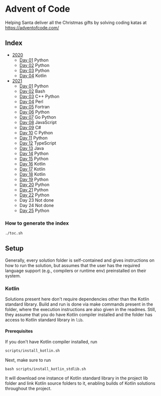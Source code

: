 # Advent of Code

Helping Santa deliver all the Christmas gifts by solving coding katas at https://adventofcode.com/

## Index

- [2020](https://adventofcode.com/2020)
  + [Day 01](./2020/day_01)  Python
  + [Day 02](./2020/day_02)  Python
  + [Day 03](./2020/day_03)  Python
  + [Day 04](./2020/day_04)  Kotlin
- [2021](https://adventofcode.com/2021)
  + [Day 01](./2021/day_01)  Python
  + [Day 02](./2021/day_02)  Bash
  + [Day 03](./2021/day_03)  C++ Python
  + [Day 04](./2021/day_04)  Perl
  + [Day 05](./2021/day_05)  Fortran
  + [Day 06](./2021/day_06)  Python
  + [Day 07](./2021/day_07)  Go Python
  + [Day 08](./2021/day_08)  JavaScript
  + [Day 09](./2021/day_09)  C#
  + [Day 10](./2021/day_10)  C Python
  + [Day 11](./2021/day_11)  Python 
  + [Day 12](./2021/day_12)  TypeScript 
  + [Day 13](./2021/day_13)  Java 
  + [Day 14](./2021/day_14)  Python
  + [Day 15](./2021/day_15)  Python
  + [Day 16](./2021/day_16)  Kotlin
  + [Day 17](./2021/day_17)  Kotlin
  + [Day 18](./2021/day_18)  Kotlin
  + [Day 19](./2021/day_19)  Python
  + [Day 20](./2021/day_20)  Python
  + [Day 21](./2021/day_21)  Python
  + [Day 22](./2021/day_22)  Python 
  + Day 23 Not done
  + Day 24 Not done
  + [Day 25](./2021/day_25)  Python


### How to generate the index

```bash
./toc.sh
```

## Setup

Generally, every solution folder is self-contained and gives instructions on how to run the solution, but assumes that the user has the required language support (e.g., compilers or runtime env) preinstalled on their system.

### Kotlin

Solutions present here don't require dependencies other than the Kotlin standard library.
Build and run is done via make commands present in the folder, where the execution instructions are also given in the readmes.
Still, they assume that you do have Kotlin compiler installed and the folder has access to Kotlin standard library in `lib`.

#### Prerequisites

If you don't have Kotlin compiler installed, run

```bash
scripts/install_kotlin.sh
```

Next, make sure to run

```
bash scripts/install_kotlin_stdlib.sh
```

It will download one instance of Kotlin standard library in the project lib folder and link Kotlin source folders to it, enabling builds of Kotlin solutions throughout the project.

